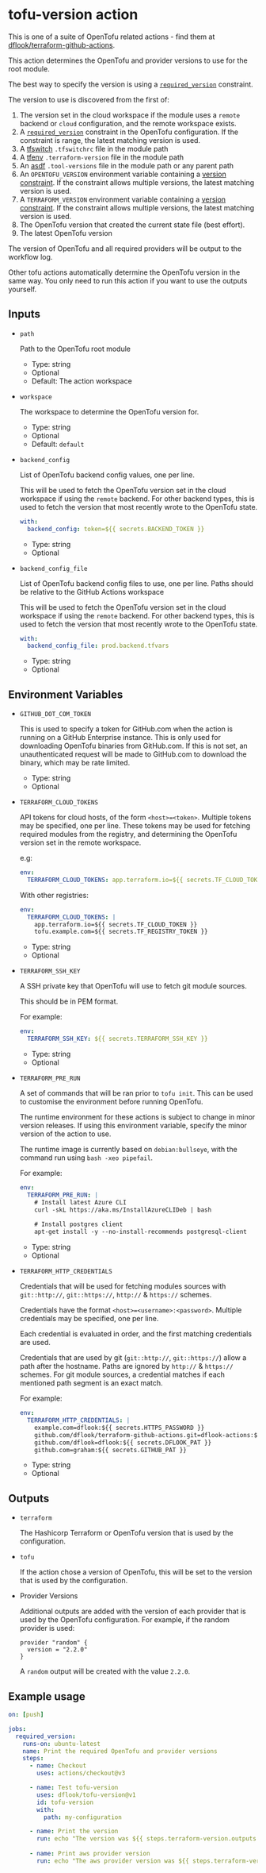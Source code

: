 # tofu-version action

This is one of a suite of OpenTofu related actions - find them at [dflook/terraform-github-actions](https://github.com/dflook/terraform-github-actions).

This action determines the OpenTofu and provider versions to use for the root module.

The best way to specify the version is using a [`required_version`](https://www.terraform.io/docs/configuration/terraform.html#specifying-a-required-terraform-version) constraint.

The version to use is discovered from the first of:
1. The version set in the cloud workspace if the module uses a `remote` backend or `cloud` configuration, and the remote workspace exists.
2. A [`required_version`](https://www.terraform.io/docs/configuration/terraform.html#specifying-a-required-terraform-version)
   constraint in the OpenTofu configuration. If the constraint is range, the latest matching version is used.
3. A [tfswitch](https://warrensbox.github.io/terraform-switcher/) `.tfswitchrc` file in the module path
4. A [tfenv](https://github.com/tfutils/tfenv) `.terraform-version` file in the module path
5. An [asdf](https://asdf-vm.com/) `.tool-versions` file in the module path or any parent path
6. An `OPENTOFU_VERSION` environment variable containing a [version constraint](https://www.terraform.io/language/expressions/version-constraints). If the constraint allows multiple versions, the latest matching version is used.
7. A `TERRAFORM_VERSION` environment variable containing a [version constraint](https://www.terraform.io/language/expressions/version-constraints). If the constraint allows multiple versions, the latest matching version is used.
8. The OpenTofu version that created the current state file (best effort).
9. The latest OpenTofu version

The version of OpenTofu and all required providers will be output to the workflow log.

Other tofu actions automatically determine the OpenTofu version
in the same way. You only need to run this action if you want to use the
outputs yourself.

## Inputs

* `path`

  Path to the OpenTofu root module

  - Type: string
  - Optional
  - Default: The action workspace

* `workspace`

  The workspace to determine the OpenTofu version for.

  - Type: string
  - Optional
  - Default: `default`

* `backend_config`

  List of OpenTofu backend config values, one per line.

  This will be used to fetch the OpenTofu version set in the cloud workspace if using the `remote` backend.
  For other backend types, this is used to fetch the version that most recently wrote to the OpenTofu state.

  ```yaml
  with:
    backend_config: token=${{ secrets.BACKEND_TOKEN }}
  ```

  - Type: string
  - Optional

* `backend_config_file`

  List of OpenTofu backend config files to use, one per line.
  Paths should be relative to the GitHub Actions workspace

  This will be used to fetch the OpenTofu version set in the cloud workspace if using the `remote` backend.
  For other backend types, this is used to fetch the version that most recently wrote to the OpenTofu state.

  ```yaml
  with:
    backend_config_file: prod.backend.tfvars
  ```

  - Type: string
  - Optional

## Environment Variables

* `GITHUB_DOT_COM_TOKEN`

  This is used to specify a token for GitHub.com when the action is running on a GitHub Enterprise instance.
  This is only used for downloading OpenTofu binaries from GitHub.com.
  If this is not set, an unauthenticated request will be made to GitHub.com to download the binary, which may be rate limited.

  - Type: string
  - Optional

* `TERRAFORM_CLOUD_TOKENS`

  API tokens for cloud hosts, of the form `<host>=<token>`. Multiple tokens may be specified, one per line.
  These tokens may be used for fetching required modules from the registry, and determining the OpenTofu version set in the remote workspace.

  e.g:
  ```yaml
  env:
    TERRAFORM_CLOUD_TOKENS: app.terraform.io=${{ secrets.TF_CLOUD_TOKEN }}
  ```

  With other registries:
  ```yaml
  env:
    TERRAFORM_CLOUD_TOKENS: |
      app.terraform.io=${{ secrets.TF_CLOUD_TOKEN }}
      tofu.example.com=${{ secrets.TF_REGISTRY_TOKEN }}
  ```

  - Type: string
  - Optional

* `TERRAFORM_SSH_KEY`

  A SSH private key that OpenTofu will use to fetch git module sources.

  This should be in PEM format.

  For example:
  ```yaml
  env:
    TERRAFORM_SSH_KEY: ${{ secrets.TERRAFORM_SSH_KEY }}
  ```

  - Type: string
  - Optional

* `TERRAFORM_PRE_RUN`

  A set of commands that will be ran prior to `tofu init`. This can be used to customise the environment before running OpenTofu. 
  
  The runtime environment for these actions is subject to change in minor version releases. If using this environment variable, specify the minor version of the action to use.
  
  The runtime image is currently based on `debian:bullseye`, with the command run using `bash -xeo pipefail`.

  For example:
  ```yaml
  env:
    TERRAFORM_PRE_RUN: |
      # Install latest Azure CLI
      curl -skL https://aka.ms/InstallAzureCLIDeb | bash
      
      # Install postgres client
      apt-get install -y --no-install-recommends postgresql-client
  ```

  - Type: string
  - Optional

* `TERRAFORM_HTTP_CREDENTIALS`

  Credentials that will be used for fetching modules sources with `git::http://`, `git::https://`, `http://` & `https://` schemes.

  Credentials have the format `<host>=<username>:<password>`. Multiple credentials may be specified, one per line.

  Each credential is evaluated in order, and the first matching credentials are used. 

  Credentials that are used by git (`git::http://`, `git::https://`) allow a path after the hostname.
  Paths are ignored by `http://` & `https://` schemes.
  For git module sources, a credential matches if each mentioned path segment is an exact match.

  For example:
  ```yaml
  env:
    TERRAFORM_HTTP_CREDENTIALS: |
      example.com=dflook:${{ secrets.HTTPS_PASSWORD }}
      github.com/dflook/terraform-github-actions.git=dflook-actions:${{ secrets.ACTIONS_PAT }}
      github.com/dflook=dflook:${{ secrets.DFLOOK_PAT }}
      github.com=graham:${{ secrets.GITHUB_PAT }}  
  ```

  - Type: string
  - Optional

## Outputs

* `terraform`

  The Hashicorp Terraform or OpenTofu version that is used by the configuration.

* `tofu`

  If the action chose a version of OpenTofu, this will be set to the version that is used by the configuration.

* Provider Versions

  Additional outputs are added with the version of each provider that
  is used by the OpenTofu configuration. For example, if the random
  provider is used:

  ```hcl
  provider "random" {
    version = "2.2.0"
  }
  ```

  A `random` output will be created with the value `2.2.0`.

## Example usage

```yaml
on: [push]

jobs:
  required_version:
    runs-on: ubuntu-latest
    name: Print the required OpenTofu and provider versions
    steps:
      - name: Checkout
        uses: actions/checkout@v3

      - name: Test tofu-version
        uses: dflook/tofu-version@v1
        id: tofu-version
        with:
          path: my-configuration

      - name: Print the version
        run: echo "The version was ${{ steps.terraform-version.outputs.terraform }}"
        
      - name: Print aws provider version
        run: echo "The aws provider version was ${{ steps.terraform-version.outputs.aws }}"        
```
